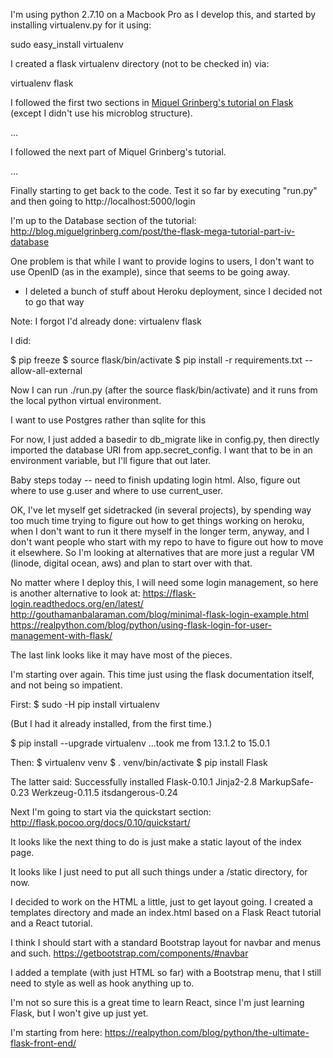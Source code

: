 
I'm using python 2.7.10 on a Macbook Pro as I develop this, and started by installing virtualenv.py for it using:

sudo easy_install virtualenv

I created a flask virtualenv directory (not to be checked in) via:

virtualenv flask

I followed the first two sections in [Miquel Grinberg's tutorial on Flask](http://blog.miguelgrinberg.com/post/the-flask-mega-tutorial-part-ii-templates)
(except I didn't use his microblog structure). 

...

I followed the next part of Miquel Grinberg's tutorial.

...

Finally starting to get back to the code. Test it so far by executing "run.py" and
then going to http://localhost:5000/login

I'm up to the Database section of the tutorial: http://blog.miguelgrinberg.com/post/the-flask-mega-tutorial-part-iv-database

One problem is that while I want to provide logins to users, I don't want to use OpenID (as in the example),
since that seems to be going away. 

* I deleted a bunch of stuff about Heroku deployment, since I decided not to go that way

Note: I forgot I'd already done: virtualenv flask

I did:

$ pip freeze
$ source flask/bin/activate
$ pip install -r requirements.txt --allow-all-external

Now I can run ./run.py (after the source flask/bin/activate) and it runs from the local python virtual environment.

I want to use Postgres rather than sqlite for this 

For now, I just added a basedir to db_migrate like in config.py, then directly imported
the database URI from app.secret_config. I want that to be in an environment variable,
but I'll figure that out later.

Baby steps today -- need to finish updating login html. Also, figure out where to use g.user
and where to use current_user.

OK, I've let myself get sidetracked (in several projects), by spending way too much time
trying to figure out how to get things working on heroku, when I don't want to run it there myself in the
longer term, anyway, and I don't want people who start with my repo to have to figure out how to move
it elsewhere. So I'm looking at alternatives that are more just a regular VM (linode, digital ocean, aws)
and plan to start over with that.

No matter where I deploy this, I will need some login management, so here is another alternative to look at:
https://flask-login.readthedocs.org/en/latest/
http://gouthamanbalaraman.com/blog/minimal-flask-login-example.html
https://realpython.com/blog/python/using-flask-login-for-user-management-with-flask/

The last link looks like it may have most of the pieces.

I'm starting over again. This time just using the flask documentation itself, and not being
so impatient.

First: 
$ sudo -H pip install virtualenv

(But I had it already installed, from the first time.)

$ pip install --upgrade virtualenv
...took me from 13.1.2 to 15.0.1

Then:
$ virtualenv venv
$ . venv/bin/activate
$ pip install Flask

The latter said:
Successfully installed Flask-0.10.1 Jinja2-2.8 MarkupSafe-0.23 Werkzeug-0.11.5 itsdangerous-0.24

Next I'm going to start via the quickstart section: http://flask.pocoo.org/docs/0.10/quickstart/

It looks like the next thing to do is just make a static layout of the index page.

It looks like I just need to put all such things under a /static directory, for now.

I decided to work on the HTML a little, just to get layout going. I created a templates directory
and made an index.html based on a Flask React tutorial and a React tutorial.

I think I should start with a standard Bootstrap layout for navbar and menus and such.
https://getbootstrap.com/components/#navbar

I added a template (with just HTML so far) with a Bootstrap menu, that I still need to
style as well as hook anything up to.

I'm not so sure this is a great time to learn React, since I'm just learning Flask, but I
won't give up just yet.

I'm starting from here: https://realpython.com/blog/python/the-ultimate-flask-front-end/

